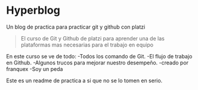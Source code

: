 # Hyperblog
Un blog de practica para practicar git y github con platzi
>El curso de Git y Github de platzi para aprender una de las plataformas mas necesarias para el trabajo en equipo

En este curso se ve de todo:
-Todos los comando de Git.
-El flujo de trabajo en Github.
-Algunos trucos para mejorar nuestro desempeño.
-creado por franquex
-Soy un peda

Este es un readme de practica a si que no se lo tomen en serio.
